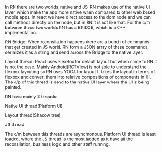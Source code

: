 In RN there are two worlds, native and JS. RN makes use of the native UI layer, which make the app more native when compared to other web based mobile apps. In react we have direct access to the dom node and we can call methods directly on the node, but in RN it is not like that. For the c/m between these two worlds RN has a BRIDGE, which is  a C++ implementation.

RN Bridge:
  When reconsilation happens there are a bunch of commands that get created in JS world. RN form a JSON array of these commands, serializes it as a string and send across the Bridge to the native layer.
  
Layout thread:
  React uses FlexBox for default layout but when come to RN it is not the case. Mainly Android(RCTView) is not able to understand the flexbox layouting so RN uses YOGA for layout It takes the layout in terms of flexbox and convert them into relative compositions of components in UI. The o/p of this thread is send to the native UI layer where the UI is being painted.
  
RN have mainly 3 threads:

  Native UI thread(Platform UI)
  
  Layout thread(Shadow tree)
  
  JS thread

The c/m between this threads are asynchronous. Platform UI thread is least loaded, where the JS thread is the most laoded as it have all the reconsilation, business logic and other stuff running.
